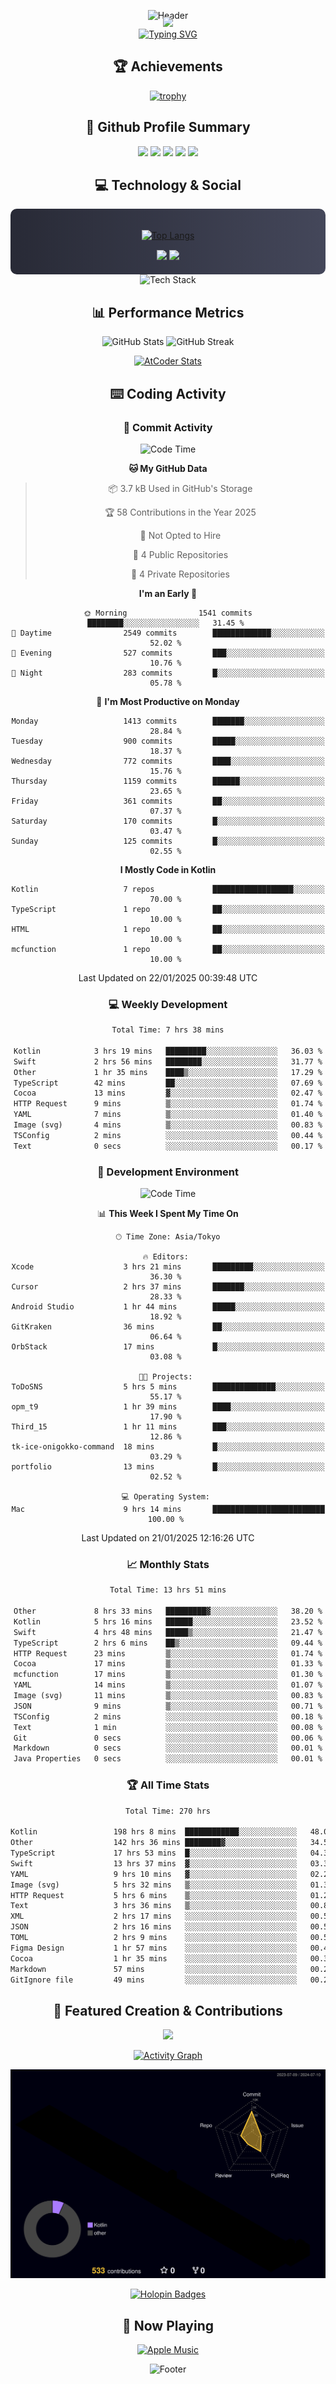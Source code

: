 <div align="center">
  
![Header](https://capsule-render.vercel.app/api?type=waving&color=gradient&customColorList=12&height=300&section=header&text=Welcome%20to%20Batapii's%20Universe&fontSize=50&animation=fadeIn&fontAlignY=40&desc=Android%20Developer%20|%20Kotlin%20LOVE%20)

<div style="margin-top: -20px;">
  <img src="https://readme-typing-svg.herokuapp.com/?lines=Crafting+Android+Experiences;Building+Tomorrow's+Apps+Today;Always+Learning,+Always+Growing&font=Fira%20Code&center=true&width=440&height=45&color=f75c7e&vCenter=true&size=22&pause=1000">
</div>

<a href="https://git.io/typing-svg">
  <img src="https://readme-typing-svg.demolab.com?font=Fira+Code&weight=600&size=28&duration=4000&pause=1000&center=true&vCenter=true&width=800&lines=Hey+there!+I'm+Batapii+%F0%9F%91%8B;Android+Developer+from+Japan+%F0%9F%87%AF%F0%9F%87%B5" alt="Typing SVG" />
</a>

## 🏆 Achievements

[![trophy](https://github-profile-trophy.vercel.app/?username=batapii&theme=onestar&no-frame=true&no-bg=true&column=8&rank=SECRET,SSS,SS,S,AAA,AA,A,B,C,?&margin-w=10&margin-h=10)](https://github.com/ryo-ma/github-profile-trophy)

## 🎯 Github Profile Summary

<div align="center">
  <img src="http://github-profile-summary-cards.vercel.app/api/cards/profile-details?username=batapii&theme=radical" />
  <img src="http://github-profile-summary-cards.vercel.app/api/cards/repos-per-language?username=batapii&theme=radical" />
  <img src="http://github-profile-summary-cards.vercel.app/api/cards/most-commit-language?username=batapii&theme=radical" />
  <img src="http://github-profile-summary-cards.vercel.app/api/cards/stats?username=batapii&theme=radical" />
  <img src="http://github-profile-summary-cards.vercel.app/api/cards/productive-time?username=batapii&theme=radical" />
</div>

## 💻 Technology & Social

<div align="center" style="background: linear-gradient(to right, #282A36, #44475A); padding: 20px; border-radius: 10px;">

[![Top Langs](https://github-readme-stats.vercel.app/api/top-langs/?username=batapii
)](https://github.com/anuraghazra/github-readme-stats)

<div style="margin-top: 15px">
<a href="https://github.com/batapii"><img src="https://img.shields.io/github/followers/batapii?style=for-the-badge&logo=github&label=Follow&color=ff6e96&labelColor=282A36"/></a>
<a href="https://twitter.com/batapii3939"><img src="https://img.shields.io/twitter/follow/batapii?style=for-the-badge&logo=twitter&color=1DA1F2&labelColor=282A36&label= Twitter"/></a>
</div>

</div>

<div align="center">
<img src="https://github-readme-tech-stack.vercel.app/api/cards?title=Tech+Stack&align=center&titleAlign=center&fontSize=20&lineHeight=10&lineCount=4&theme=github_dark&width=800&bg=%230D1117&badge=%23161B22&border=%2321262D&titleColor=%2358A6FF&line1=kotlin%2Ckotlin%2C0095D5%3Bandroid%2Candroid%2C00ff00%3Bjetpackcompose%2Cjetpack%2C4285F4%3B&line2=swift%2Cswift%2CFA7343%3Bfirebase%2Cfirebase%2CFFCA28%3Bgithub%2Cgithub%2C181717%3B&line3=typescript%2Ctypescript%2C3178C6%3Bgraphql%2Cgraphql%2CE10098%3Bsupabase%2Csupabase%2C3FCF8E%3B&line4=gradle%2Cgradle%2C02303A%3Bgitkraken%2Cgitkraken%2C179287%3Bpostman%2Cpostman%2CFF6C37%3B" alt="Tech Stack" />
</div>



## 📊 Performance Metrics

<div align="center">

![GitHub Stats](https://github-readme-stats.vercel.app/api?username=batapii&show_icons=true&theme=radical&hide_border=true&bg_color=0D1117)
![GitHub Streak](https://github-readme-streak-stats.herokuapp.com/?user=batapii&theme=radical&hide_border=true&background=0D1117)

[![AtCoder Stats](https://atcoder-readme-stats.vercel.app/stats/batapii3939?theme=dark&show_history=5&width=495)](https://github.com/iwbc-mzk/atcoder-readme-stats)

</div>

## ⌨️ Coding Activity

### 🌟 Commit Activity
<!--START_SECTION:commit-stats-->
![Code Time](http://img.shields.io/badge/Code%20Time-412%20hrs%2036%20mins-blue)

**🐱 My GitHub Data** 

> 📦 3.7 kB Used in GitHub's Storage 
 > 
> 🏆 58 Contributions in the Year 2025
 > 
> 🚫 Not Opted to Hire
 > 
> 📜 4 Public Repositories 
 > 
> 🔑 4 Private Repositories 
 > 
**I'm an Early 🐤** 

```text
🌞 Morning                1541 commits        ████████░░░░░░░░░░░░░░░░░   31.45 % 
🌆 Daytime                2549 commits        █████████████░░░░░░░░░░░░   52.02 % 
🌃 Evening                527 commits         ███░░░░░░░░░░░░░░░░░░░░░░   10.76 % 
🌙 Night                  283 commits         █░░░░░░░░░░░░░░░░░░░░░░░░   05.78 % 
```
📅 **I'm Most Productive on Monday** 

```text
Monday                   1413 commits        ███████░░░░░░░░░░░░░░░░░░   28.84 % 
Tuesday                  900 commits         █████░░░░░░░░░░░░░░░░░░░░   18.37 % 
Wednesday                772 commits         ████░░░░░░░░░░░░░░░░░░░░░   15.76 % 
Thursday                 1159 commits        ██████░░░░░░░░░░░░░░░░░░░   23.65 % 
Friday                   361 commits         ██░░░░░░░░░░░░░░░░░░░░░░░   07.37 % 
Saturday                 170 commits         █░░░░░░░░░░░░░░░░░░░░░░░░   03.47 % 
Sunday                   125 commits         █░░░░░░░░░░░░░░░░░░░░░░░░   02.55 % 
```


**I Mostly Code in Kotlin** 

```text
Kotlin                   7 repos             ██████████████████░░░░░░░   70.00 % 
TypeScript               1 repo              ██░░░░░░░░░░░░░░░░░░░░░░░   10.00 % 
HTML                     1 repo              ██░░░░░░░░░░░░░░░░░░░░░░░   10.00 % 
mcfunction               1 repo              ██░░░░░░░░░░░░░░░░░░░░░░░   10.00 % 
```




 Last Updated on 22/01/2025 00:39:48 UTC
<!--END_SECTION:commit-stats-->

### 💻 Weekly Development
<!--START_SECTION:wakatime-->

```txt
Total Time: 7 hrs 38 mins

Kotlin            3 hrs 19 mins   █████████░░░░░░░░░░░░░░░░   36.03 %
Swift             2 hrs 56 mins   ████████░░░░░░░░░░░░░░░░░   31.77 %
Other             1 hr 35 mins    ████▒░░░░░░░░░░░░░░░░░░░░   17.29 %
TypeScript        42 mins         ██░░░░░░░░░░░░░░░░░░░░░░░   07.69 %
Cocoa             13 mins         ▓░░░░░░░░░░░░░░░░░░░░░░░░   02.47 %
HTTP Request      9 mins          ▒░░░░░░░░░░░░░░░░░░░░░░░░   01.74 %
YAML              7 mins          ▒░░░░░░░░░░░░░░░░░░░░░░░░   01.40 %
Image (svg)       4 mins          ▒░░░░░░░░░░░░░░░░░░░░░░░░   00.83 %
TSConfig          2 mins          ░░░░░░░░░░░░░░░░░░░░░░░░░   00.44 %
Text              0 secs          ░░░░░░░░░░░░░░░░░░░░░░░░░   00.17 %
```

<!--END_SECTION:wakatime-->

### 🔨 Development Environment
<!--START_SECTION:dev-stats-->
![Code Time](http://img.shields.io/badge/Code%20Time-412%20hrs%2036%20mins-blue)

📊 **This Week I Spent My Time On** 

```text
🕑︎ Time Zone: Asia/Tokyo

🔥 Editors: 
Xcode                    3 hrs 21 mins       █████████░░░░░░░░░░░░░░░░   36.30 % 
Cursor                   2 hrs 37 mins       ███████░░░░░░░░░░░░░░░░░░   28.33 % 
Android Studio           1 hr 44 mins        █████░░░░░░░░░░░░░░░░░░░░   18.92 % 
GitKraken                36 mins             ██░░░░░░░░░░░░░░░░░░░░░░░   06.64 % 
OrbStack                 17 mins             █░░░░░░░░░░░░░░░░░░░░░░░░   03.08 % 

🐱‍💻 Projects: 
ToDoSNS                  5 hrs 5 mins        ██████████████░░░░░░░░░░░   55.17 % 
opm_t9                   1 hr 39 mins        ████░░░░░░░░░░░░░░░░░░░░░   17.90 % 
Third_15                 1 hr 11 mins        ███░░░░░░░░░░░░░░░░░░░░░░   12.86 % 
tk-ice-onigokko-command  18 mins             █░░░░░░░░░░░░░░░░░░░░░░░░   03.29 % 
portfolio                13 mins             █░░░░░░░░░░░░░░░░░░░░░░░░   02.52 % 

💻 Operating System: 
Mac                      9 hrs 14 mins       █████████████████████████   100.00 % 
```


 Last Updated on 21/01/2025 12:16:26 UTC
<!--END_SECTION:dev-stats-->

### 📈 Monthly Stats
<!--START_SECTION:wakamonth-->

```txt
Total Time: 13 hrs 51 mins

Other             8 hrs 33 mins   █████████▓░░░░░░░░░░░░░░░   38.20 %
Kotlin            5 hrs 16 mins   ██████░░░░░░░░░░░░░░░░░░░   23.52 %
Swift             4 hrs 48 mins   █████▒░░░░░░░░░░░░░░░░░░░   21.47 %
TypeScript        2 hrs 6 mins    ██▒░░░░░░░░░░░░░░░░░░░░░░   09.44 %
HTTP Request      23 mins         ▒░░░░░░░░░░░░░░░░░░░░░░░░   01.74 %
Cocoa             17 mins         ▒░░░░░░░░░░░░░░░░░░░░░░░░   01.33 %
mcfunction        17 mins         ▒░░░░░░░░░░░░░░░░░░░░░░░░   01.30 %
YAML              14 mins         ▒░░░░░░░░░░░░░░░░░░░░░░░░   01.07 %
Image (svg)       11 mins         ▒░░░░░░░░░░░░░░░░░░░░░░░░   00.83 %
JSON              9 mins          ▒░░░░░░░░░░░░░░░░░░░░░░░░   00.71 %
TSConfig          2 mins          ░░░░░░░░░░░░░░░░░░░░░░░░░   00.18 %
Text              1 min           ░░░░░░░░░░░░░░░░░░░░░░░░░   00.08 %
Git               0 secs          ░░░░░░░░░░░░░░░░░░░░░░░░░   00.06 %
Markdown          0 secs          ░░░░░░░░░░░░░░░░░░░░░░░░░   00.01 %
Java Properties   0 secs          ░░░░░░░░░░░░░░░░░░░░░░░░░   00.01 %
```

<!--END_SECTION:wakamonth-->

### 🏆 All Time Stats
<!--START_SECTION:wakaalltime-->

```txt
Total Time: 270 hrs

Kotlin                 198 hrs 8 mins  ████████████░░░░░░░░░░░░░   48.02 %
Other                  142 hrs 36 mins ████████▓░░░░░░░░░░░░░░░░   34.56 %
TypeScript             17 hrs 53 mins  █░░░░░░░░░░░░░░░░░░░░░░░░   04.34 %
Swift                  13 hrs 37 mins  ▓░░░░░░░░░░░░░░░░░░░░░░░░   03.30 %
YAML                   9 hrs 10 mins   ▓░░░░░░░░░░░░░░░░░░░░░░░░   02.22 %
Image (svg)            5 hrs 32 mins   ▒░░░░░░░░░░░░░░░░░░░░░░░░   01.34 %
HTTP Request           5 hrs 6 mins    ▒░░░░░░░░░░░░░░░░░░░░░░░░   01.24 %
Text                   3 hrs 36 mins   ▒░░░░░░░░░░░░░░░░░░░░░░░░   00.87 %
XML                    2 hrs 17 mins   ░░░░░░░░░░░░░░░░░░░░░░░░░   00.55 %
JSON                   2 hrs 16 mins   ░░░░░░░░░░░░░░░░░░░░░░░░░   00.55 %
TOML                   2 hrs 9 mins    ░░░░░░░░░░░░░░░░░░░░░░░░░   00.52 %
Figma Design           1 hr 57 mins    ░░░░░░░░░░░░░░░░░░░░░░░░░   00.48 %
Cocoa                  1 hr 35 mins    ░░░░░░░░░░░░░░░░░░░░░░░░░   00.38 %
Markdown               57 mins         ░░░░░░░░░░░░░░░░░░░░░░░░░   00.23 %
GitIgnore file         49 mins         ░░░░░░░░░░░░░░░░░░░░░░░░░   00.20 %
```

<!--END_SECTION:wakaalltime-->


## 🌟 Featured Creation & Contributions

<div align="center">
  <a href="https://github.com/batapii/ToDoSNS">
    <img src="https://github-readme-stats.vercel.app/api/pin/?username=batapii&repo=ToDoSNS&theme=radical&hide_border=true&bg_color=0D1117" />
  </a>

[![Activity Graph](https://github-readme-activity-graph.vercel.app/graph?username=batapii&custom_title=Contribution%20Graph&hide_border=true&theme=radical&bg_color=0D1117)](https://github.com/ashutosh00710/github-readme-activity-graph)

![3D Contrib](./profile-3d-contrib/profile-night-rainbow.svg)

[![Holopin Badges](https://holopin.me/batapii)](https://holopin.io/@batapii)

</div>

## 🎵 Now Playing

<div align="center">
  
[![Apple Music](https://music-profile.rayriffy.com/theme/dark.svg?uid=001005.6598667d2ffd4a10a4f429edd0ba24c4.1156)](https://github.com/rayriffy/apple-music-github-profile)

</div>

![Footer](https://capsule-render.vercel.app/api?type=waving&color=gradient&customColorList=12&height=100&section=footer)

</div>
